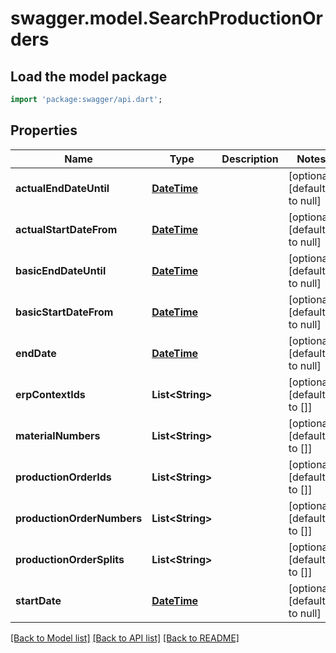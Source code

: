 # swagger.model.SearchProductionOrders

## Load the model package
```dart
import 'package:swagger/api.dart';
```

## Properties
Name | Type | Description | Notes
------------ | ------------- | ------------- | -------------
**actualEndDateUntil** | [**DateTime**](DateTime.md) |  | [optional] [default to null]
**actualStartDateFrom** | [**DateTime**](DateTime.md) |  | [optional] [default to null]
**basicEndDateUntil** | [**DateTime**](DateTime.md) |  | [optional] [default to null]
**basicStartDateFrom** | [**DateTime**](DateTime.md) |  | [optional] [default to null]
**endDate** | [**DateTime**](DateTime.md) |  | [optional] [default to null]
**erpContextIds** | **List&lt;String&gt;** |  | [optional] [default to []]
**materialNumbers** | **List&lt;String&gt;** |  | [optional] [default to []]
**productionOrderIds** | **List&lt;String&gt;** |  | [optional] [default to []]
**productionOrderNumbers** | **List&lt;String&gt;** |  | [optional] [default to []]
**productionOrderSplits** | **List&lt;String&gt;** |  | [optional] [default to []]
**startDate** | [**DateTime**](DateTime.md) |  | [optional] [default to null]

[[Back to Model list]](../README.md#documentation-for-models) [[Back to API list]](../README.md#documentation-for-api-endpoints) [[Back to README]](../README.md)

